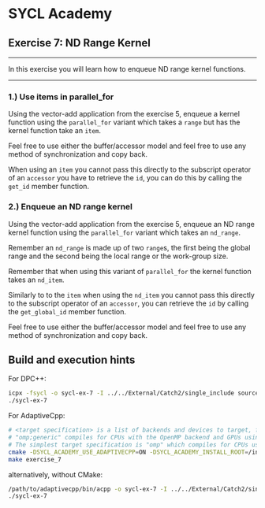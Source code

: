 # SYCL Academy

## Exercise 7: ND Range Kernel
---

In this exercise you will learn how to enqueue ND range kernel functions.

---

### 1.) Use items in parallel_for

Using the vector-add application from the exercise 5, enqueue a
kernel function using the `parallel_for` variant which takes a `range` but has
the kernel function take an `item`.

Feel free to use either the buffer/accessor model and feel free to use any
method of synchronization and copy back.

When using an `item` you cannot pass this directly to the subscript operator of
an `accessor` you have to retrieve the `id`, you can do this by calling the
`get_id` member function.

### 2.) Enqueue an ND range kernel

Using the vector-add application from the exercise 5, enqueue an
ND range kernel function using the `parallel_for` variant which takes an
`nd_range`.

Remember an `nd_range` is made up of two `range`s, the first being the global
range and the second being the local range or the work-group size.

Remember that when using this variant of `parallel_for` the kernel function
takes an `nd_item`.

Similarly to to the `item` when using the `nd_item` you cannot pass this
directly to the subscript operator of an `accessor`, you can retrieve the `id`
by calling the `get_global_id` member function.

Feel free to use either the buffer/accessor model and feel free to use any
method of synchronization and copy back.

## Build and execution hints

For DPC++:

```sh
icpx -fsycl -o sycl-ex-7 -I ../../External/Catch2/single_include source.cpp
./sycl-ex-7
```

For AdaptiveCpp:
```sh
# <target specification> is a list of backends and devices to target, for example
# "omp;generic" compiles for CPUs with the OpenMP backend and GPUs using the generic single-pass compiler.
# The simplest target specification is "omp" which compiles for CPUs using the OpenMP backend.
cmake -DSYCL_ACADEMY_USE_ADAPTIVECPP=ON -DSYCL_ACADEMY_INSTALL_ROOT=/insert/path/to/adaptivecpp -DACPP_TARGETS="<target specification>" ..
make exercise_7
```
alternatively, without CMake:
```sh
/path/to/adaptivecpp/bin/acpp -o sycl-ex-7 -I ../../External/Catch2/single_include --acpp-targets="<target specification>" source.cpp
./sycl-ex-7
```
